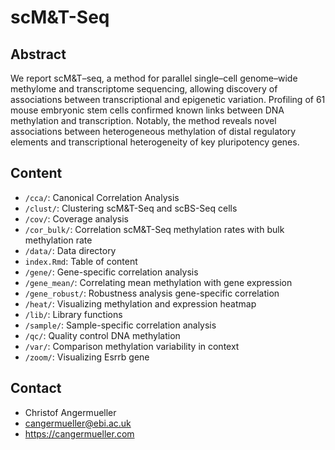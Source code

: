 scM&T-Seq
=========

Abstract
--------
We report scM&T–seq, a method for parallel single–cell genome–wide methylome and
transcriptome sequencing, allowing discovery of associations between
transcriptional and epigenetic variation. Profiling of 61 mouse embryonic stem
cells confirmed known links between DNA methylation and transcription. Notably,
the method reveals novel associations between heterogeneous methylation of
distal regulatory elements and transcriptional heterogeneity of key pluripotency
genes.

Content
-------
* `/cca/`: Canonical Correlation Analysis
* `/clust/`: Clustering scM&T-Seq and scBS-Seq cells
* `/cov/`: Coverage analysis
* `/cor_bulk/`: Correlation scM&T-Seq methylation rates with bulk methylation rate
* `/data/`: Data directory
* `index.Rmd`: Table of content
* `/gene/`: Gene-specific correlation analysis
* `/gene_mean/`: Correlating mean methylation with gene expression
* `/gene_robust/`: Robustness analysis gene-specific correlation
* `/heat/`: Visualizing methylation and expression heatmap
* `/lib/`: Library functions
* `/sample/`: Sample-specific correlation analysis
* `/qc/`: Quality control DNA methylation
* `/var/`: Comparison methylation variability in context
* `/zoom/`: Visualizing Esrrb gene

Contact
-------
* Christof Angermueller
* cangermueller@ebi.ac.uk
* https://cangermueller.com
